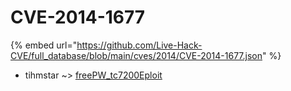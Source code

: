 # CVE-2014-1677
{% embed url="https://github.com/Live-Hack-CVE/full_database/blob/main/cves/2014/CVE-2014-1677.json" %}

* tihmstar ~> [freePW_tc7200Eploit](https://www.alice-snow.ru/2014/database/cve-2014-1677/freepw_tc7200eploit-tihmstar)